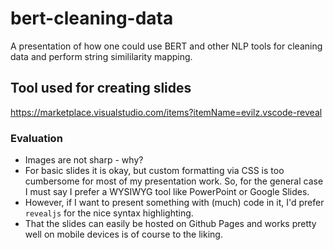 # bert-cleaning-data

A presentation of how one could use BERT and other NLP tools for cleaning data and perform string simililarity mapping.

## Tool used for creating slides

https://marketplace.visualstudio.com/items?itemName=evilz.vscode-reveal

### Evaluation

- Images are not sharp - why?
- For basic slides it is okay, but custom formatting via CSS is too cumbersome for most of my presentation work. So, for the general case I must say I prefer a WYSIWYG tool like PowerPoint or Google Slides.
- However, if I want to present something with (much) code in it, I'd prefer `revealjs` for the nice syntax highlighting.
- That the slides can easily be hosted on Github Pages and works pretty well on mobile devices is of course to the liking.
